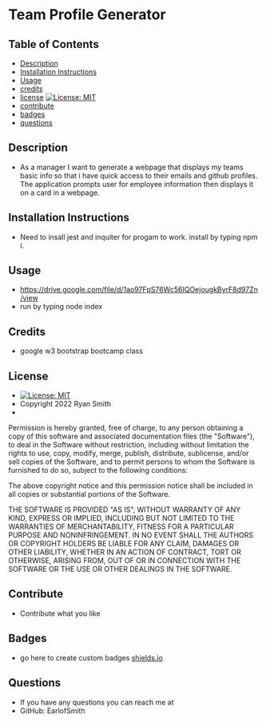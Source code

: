 
  # Team Profile Generator


  ## Table of Contents
  * [Description](#description)
  * [Installation Instructions](#installation-instructions)
  * [Usage](#usage) 
  * [credits](#credits)
  * [license](#license) [![License: MIT](https://img.shields.io/badge/License-MIT-blue.svg)](https://opensource.org/licenses/MIT)
  * [contribute](#contribute)
  * [badges](#badges)
  * [questions](#questions)


  ## Description
  * As a manager I want to generate a webpage that displays my teams basic info so that i have quick access to their emails and github profiles. The application prompts user for employee information then displays it on a card in a webpage.

  ## Installation Instructions
  * Need to insall jest and inquiter for progam to work. install by typing npm i.

  ## Usage
  * https://drive.google.com/file/d/1ao97FpS76Wc56IQOejougkByrF8d97Zn/view
  * run by typing node index

  ## Credits 
  * google w3 bootstrap bootcamp class

  ## License
  *  [![License: MIT](https://img.shields.io/badge/License-MIT-blue.svg)](https://opensource.org/licenses/MIT) 
  * Copyright 2022 Ryan Smith
  * 

  Permission is hereby granted, free of charge, to any person obtaining a copy of this software and associated documentation files (the "Software"), to deal in the Software without restriction, including without limitation the rights to use, copy, modify, merge, publish, distribute, sublicense, and/or sell copies of the Software, and to permit persons to whom the Software is furnished to do so, subject to the following conditions:
  
  The above copyright notice and this permission notice shall be included in all copies or substantial portions of the Software.
  
  THE SOFTWARE IS PROVIDED "AS IS", WITHOUT WARRANTY OF ANY KIND, EXPRESS OR IMPLIED, INCLUDING BUT NOT LIMITED TO THE WARRANTIES OF MERCHANTABILITY, FITNESS FOR A PARTICULAR PURPOSE AND NONINFRINGEMENT. IN NO EVENT SHALL THE AUTHORS OR COPYRIGHT HOLDERS BE LIABLE FOR ANY CLAIM, DAMAGES OR OTHER LIABILITY, WHETHER IN AN ACTION OF CONTRACT, TORT OR OTHERWISE, ARISING FROM, OUT OF OR IN CONNECTION WITH THE SOFTWARE OR THE USE OR OTHER DEALINGS IN THE SOFTWARE.

  ## Contribute
  * Contribute what you like

  ## Badges
  * go here to create custom badges [shields.io](https://shields.io/)

  ## Questions
  * If you have any questions you can reach me at
  * GitHub: EarlofSmith
  